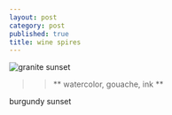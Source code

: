 ```yaml
---
layout: post
category: post
published: true
title: wine spires
---
```

![granite sunset]({{site.baseurl}}/media/wine-spires.jpeg)
>> ** watercolor, gouache, ink **

burgundy sunset